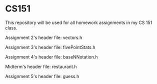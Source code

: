 # CS151
This repository will be used for all homework assignments in my CS 151 class.

Assignment 2's header file: vectors.h

Assignment 3's header file: fivePointStats.h

Assignment 4's header file: baseNNotation.h

Midterm's header file: restaurant.h

Assignment 5's header file: guess.h
